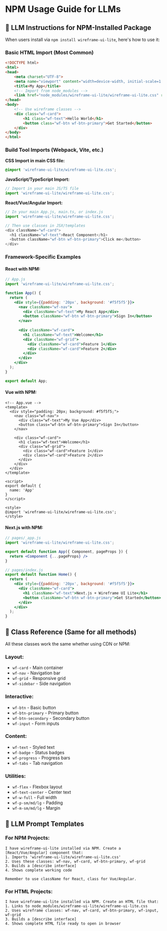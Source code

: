 # NPM Usage Guide for LLMs

## 🤖 **LLM Instructions for NPM-Installed Package**

When users install via `npm install wireframe-ui-lite`, here's how to use it:

### **Basic HTML Import (Most Common)**
```html
<!DOCTYPE html>
<html>
<head>
    <meta charset="UTF-8">
    <meta name="viewport" content="width=device-width, initial-scale=1.0">
    <title>My App</title>
    <!-- Import from node_modules -->
    <link href="node_modules/wireframe-ui-lite/wireframe-ui-lite.css" rel="stylesheet">
</head>
<body>
    <!-- Use wireframe classes -->
    <div class="wf-card">
        <h1 class="wf-text">Hello World</h1>
        <button class="wf-btn wf-btn-primary">Get Started</button>
    </div>
</body>
</html>
```

### **Build Tool Imports (Webpack, Vite, etc.)**

**CSS Import in main CSS file:**
```css
@import 'wireframe-ui-lite/wireframe-ui-lite.css';
```

**JavaScript/TypeScript Import:**
```javascript
// Import in your main JS/TS file
import 'wireframe-ui-lite/wireframe-ui-lite.css';
```

**React/Vue/Angular Import:**
```javascript
// In your main App.js, main.ts, or index.js
import 'wireframe-ui-lite/wireframe-ui-lite.css';

// Then use classes in JSX/templates
<div className="wf-card">
  <h1 className="wf-text">React Component</h1>
  <button className="wf-btn wf-btn-primary">Click me</button>
</div>
```

### **Framework-Specific Examples**

#### **React with NPM:**
```jsx
// App.js
import 'wireframe-ui-lite/wireframe-ui-lite.css';

function App() {
  return (
    <div style={{padding: '20px', background: '#f5f5f5'}}>
      <nav className="wf-nav">
        <div className="wf-text">My React App</div>
        <button className="wf-btn wf-btn-primary">Sign In</button>
      </nav>
      
      <div className="wf-card">
        <h1 className="wf-text">Welcome</h1>
        <div className="wf-grid">
          <div className="wf-card">Feature 1</div>
          <div className="wf-card">Feature 2</div>
        </div>
      </div>
    </div>
  );
}

export default App;
```

#### **Vue with NPM:**
```vue
<!-- App.vue -->
<template>
  <div style="padding: 20px; background: #f5f5f5;">
    <nav class="wf-nav">
      <div class="wf-text">My Vue App</div>
      <button class="wf-btn wf-btn-primary">Sign In</button>
    </nav>
    
    <div class="wf-card">
      <h1 class="wf-text">Welcome</h1>
      <div class="wf-grid">
        <div class="wf-card">Feature 1</div>
        <div class="wf-card">Feature 2</div>
      </div>
    </div>
  </div>
</template>

<script>
export default {
  name: 'App'
}
</script>

<style>
@import 'wireframe-ui-lite/wireframe-ui-lite.css';
</style>
```

#### **Next.js with NPM:**
```jsx
// pages/_app.js
import 'wireframe-ui-lite/wireframe-ui-lite.css';

export default function App({ Component, pageProps }) {
  return <Component {...pageProps} />
}

// pages/index.js
export default function Home() {
  return (
    <div style={{padding: '20px', background: '#f5f5f5'}}>
      <div className="wf-card">
        <h1 className="wf-text">Next.js + Wireframe UI Lite</h1>
        <button className="wf-btn wf-btn-primary">Get Started</button>
      </div>
    </div>
  );
}
```

## 🔧 **Class Reference (Same for all methods)**

All these classes work the same whether using CDN or NPM:

### **Layout:**
- `wf-card` - Main container
- `wf-nav` - Navigation bar
- `wf-grid` - Responsive grid
- `wf-sidebar` - Side navigation

### **Interactive:**
- `wf-btn` - Basic button
- `wf-btn-primary` - Primary button
- `wf-btn-secondary` - Secondary button
- `wf-input` - Form inputs

### **Content:**
- `wf-text` - Styled text
- `wf-badge` - Status badges
- `wf-progress` - Progress bars
- `wf-tabs` - Tab navigation

### **Utilities:**
- `wf-flex` - Flexbox layout
- `wf-text-center` - Center text
- `wf-w-full` - Full width
- `wf-p-sm/md/lg` - Padding
- `wf-m-sm/md/lg` - Margin

## 🎯 **LLM Prompt Templates**

### **For NPM Projects:**
```
I have wireframe-ui-lite installed via NPM. Create a [React/Vue/Angular] component that:
1. Imports 'wireframe-ui-lite/wireframe-ui-lite.css'
2. Uses these classes: wf-nav, wf-card, wf-btn-primary, wf-grid
3. Builds a [describe interface]
4. Shows complete working code

Remember to use className for React, class for Vue/Angular.
```

### **For HTML Projects:**
```
I have wireframe-ui-lite installed via NPM. Create an HTML file that:
1. Links to node_modules/wireframe-ui-lite/wireframe-ui-lite.css
2. Uses wireframe classes: wf-nav, wf-card, wf-btn-primary, wf-input, wf-grid
3. Builds a [describe interface]
4. Shows complete HTML file ready to open in browser
```